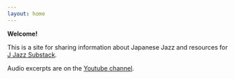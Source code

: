 ```yaml
---
layout: home
---
```


**Welcome!**

This is a site for sharing information about Japanese Jazz and resources for [J Jazz Substack](https://jjazz.substack.com).

Audio excerpts are on the [Youtube channel](https://www.youtube.com/channel/UCUDGeoIKVtmk-thXbzNY_jw).
